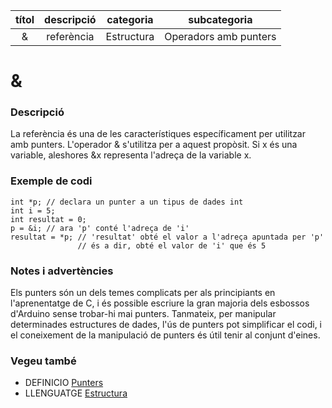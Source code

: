 
| títol | descripció   | categoria  | subcategoria        |
| :---: | :----------: | :--------: | :-----------------: |
| & | referència  | Estructura | Operadors amb punters |

# &

### Descripció

La referència és una de les característiques específicament per utilitzar amb punters. L'operador & s'utilitza per a aquest propòsit. Si x és una variable, aleshores &x representa l'adreça de la variable x.

### Exemple de codi

```
int *p; // declara un punter a un tipus de dades int
int i = 5;
int resultat = 0;
p = &i; // ara 'p' conté l'adreça de 'i'
resultat = *p; // 'resultat' obté el valor a l'adreça apuntada per 'p'
               // és a dir, obté el valor de 'i' que és 5
```

### Notes i advertències

Els punters són un dels temes complicats per als principiants en l'aprenentatge de C, i és possible escriure la gran majoria dels esbossos d'Arduino sense trobar-hi mai punters. Tanmateix, per manipular determinades estructures de dades, l'ús de punters pot simplificar el codi, i el coneixement de la manipulació de punters és útil tenir al conjunt d'eines.

### Vegeu també

*  DEFINICIO [Punters](https://en.wikipedia.org/wiki/Pointer_%28computer_programming%29)  
*  LLENGUATGE [Estructura](../Estructura.md)  
